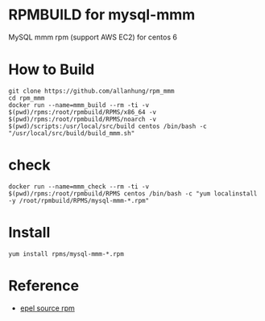 RPMBUILD for mysql-mmm
=========================

MySQL mmm rpm (support AWS EC2) for centos 6

How to Build
=========
    git clone https://github.com/allanhung/rpm_mmm
    cd rpm_mmm
    docker run --name=mmm_build --rm -ti -v $(pwd)/rpms:/root/rpmbuild/RPMS/x86_64 -v $(pwd)/rpms:/root/rpmbuild/RPMS/noarch -v $(pwd)/scripts:/usr/local/src/build centos /bin/bash -c "/usr/local/src/build/build_mmm.sh"

# check
    docker run --name=mmm_check --rm -ti -v $(pwd)/rpms:/root/rpmbuild/RPMS centos /bin/bash -c "yum localinstall -y /root/rpmbuild/RPMS/mysql-mmm-*.rpm"

# Install
    yum install rpms/mysql-mmm-*.rpm

# Reference #

  * [epel source rpm](http://rpmfind.net/linux/epel/6/SRPMS)
